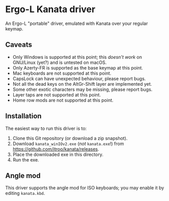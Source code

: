 # Ergo-L Kanata driver

An Ergo-L "portable" driver, emulated with Kanata over your regular keymap.

## Caveats

- Only Windows is supported at this point; this *doesn’t work* on GNU/Linux
  (yet?) and is untested on macOS.
- Only Azerty-FR is supported as the base keymap at this point.
- Mac keyboards are not supported at this point.
- CapsLock can have unexpected behaviour, please report bugs.
- Not all the dead keys on the AltGr-Shift layer are implemented yet.
- Some other exotic characters may be missing, please report bugs.
- Layer taps are not supported at this point.
- Home row mods are not supported at this point.

## Installation

The easiest way to run this driver is to:

1.  Clone this Git repository (or download a zip snapshot).
1.  Download `kanata_winIOv2.exe` (*not* `kanata.exe`!) from
    <https://github.com/jtroo/kanata/releases>.
1.  Place the downloaded exe in this directory.
1.  Run the exe.

## Angle mod

This driver supports the angle mod for ISO keyboards; you may enable it by
editing `kanata.kbd`.

